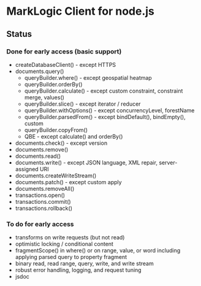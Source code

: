 # MarkLogic Client for node.js

## Status

### Done for early access (basic support)

* createDatabaseClient() - except HTTPS
* documents.query()
    * queryBuilder.where() - except geospatial heatmap
    * queryBuilder.orderBy()
    * queryBuilder.calculate() - except custom constraint, constraint merge, values()
    * queryBuilder.slice() - except iterator / reducer
    * queryBuilder.withOptions() - except concurrencyLevel, forestName
    * queryBuilder.parsedFrom() - except bindDefault(), bindEmpty(), custom
    * queryBuilder.copyFrom()
    * QBE - except calculate() and orderBy()
* documents.check() - except version
* documents.remove()
* documents.read()
* documents.write() - except JSON language, XML repair, server-assigned URI
* documents.createWriteStream()
* documents.patch() - except custom apply
* documents.removeAll()
* transactions.open()
* transactions.commit()
* transactions.rollback()

### To do for early access

* transforms on write requests (but not read)
* optimistic locking / conditional content
* fragmentScope() in where() or on range, value, or word including applying parsed query to property fragment
* binary read, read range, query, write, and write stream
* robust error handling, logging, and request tuning
* jsdoc
